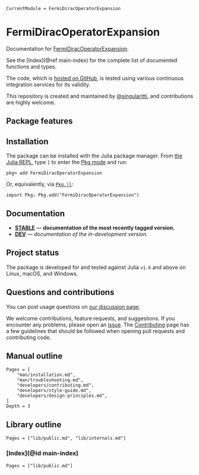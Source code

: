 ```@meta
CurrentModule = FermiDiracOperatorExpansion
```

# FermiDiracOperatorExpansion

Documentation for [FermiDiracOperatorExpansion](https://github.com/singularitti/FermiDiracOperatorExpansion.jl).

See the [Index](@ref main-index) for the complete list of documented functions
and types.

The code, which is [hosted on GitHub](https://github.com/singularitti/FermiDiracOperatorExpansion.jl), is tested
using various continuous integration services for its validity.

This repository is created and maintained by
[@singularitti](https://github.com/singularitti), and contributions are highly welcome.

## Package features



## Installation

The package can be installed with the Julia package manager.
From [the Julia REPL](https://docs.julialang.org/en/v1/stdlib/REPL/), type `]` to enter
the [Pkg mode](https://docs.julialang.org/en/v1/stdlib/REPL/#Pkg-mode) and run:

```julia-repl
pkg> add FermiDiracOperatorExpansion
```

Or, equivalently, via [`Pkg.jl`](https://pkgdocs.julialang.org/v1/):

```@repl
import Pkg; Pkg.add("FermiDiracOperatorExpansion")
```

## Documentation

- [**STABLE**](https://singularitti.github.io/FermiDiracOperatorExpansion.jl/stable) — **documentation of the most recently tagged version.**
- [**DEV**](https://singularitti.github.io/FermiDiracOperatorExpansion.jl/dev) — _documentation of the in-development version._

## Project status

The package is developed for and tested against Julia `v1.6` and above on Linux, macOS, and
Windows.

## Questions and contributions

You can post usage questions on
[our discussion page](https://github.com/singularitti/FermiDiracOperatorExpansion.jl/discussions).

We welcome contributions, feature requests, and suggestions. If you encounter any problems,
please open an [issue](https://github.com/singularitti/FermiDiracOperatorExpansion.jl/issues).
The [Contributing](@ref) page has
a few guidelines that should be followed when opening pull requests and contributing code.

## Manual outline

```@contents
Pages = [
    "man/installation.md",
    "man/troubleshooting.md",
    "developers/contributing.md",
    "developers/style-guide.md",
    "developers/design-principles.md",
]
Depth = 3
```

## Library outline

```@contents
Pages = ["lib/public.md", "lib/internals.md"]
```

### [Index](@id main-index)

```@index
Pages = ["lib/public.md"]
```
